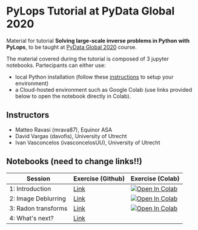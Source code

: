 # PyLops Tutorial at PyData Global 2020

Material for tutorial **Solving large-scale inverse problems in Python with PyLops**, to be taught
at [PyData Global 2020](https://global.pydata.org) course.

The material covered during the tutorial is composed of 3 jupyter notebooks. Partecipants can either use:

- local Python installation (follow these [instructions](https://pylops.readthedocs.io/en/latest/installation.html)
to setup your environment)
- a Cloud-hosted environment such as Google Colab (use links provided below to open the notebook
directly in Colab).

## Instructors

- Matteo Ravasi (mrava87), Equinor ASA
- David Vargas (davofis), University of Utrecht
- Ivan Vasconcelos (ivasconcelosUU), University of Utrecht


## Notebooks (need to change links!!)

| Session   | Exercise (Github) | Exercise (Colab) |
|-----------|------------------|------------------|
| 1: Introduction | [Link](Intro.ipynb) | [![Open In Colab](https://colab.research.google.com/assets/colab-badge.svg)](https://colab.research.google.com/github/mrava87/pylops_pydata2020/blob/master/Intro.ipynb)  |
| 2: Image Deblurring | [Link](ImageDeblurring.ipynb) | [![Open In Colab](https://colab.research.google.com/assets/colab-badge.svg)](X)  |
| 3: Radon transforms | [Link](Radon.ipynb) | [![Open In Colab](https://colab.research.google.com/assets/colab-badge.svg)](https://colab.research.google.com/github/mrava87/pylops_pydata2020/blob/master/Radon.ipynb)  |
| 4: What's next? | [Link](Whatsnext.ipynb) |   |